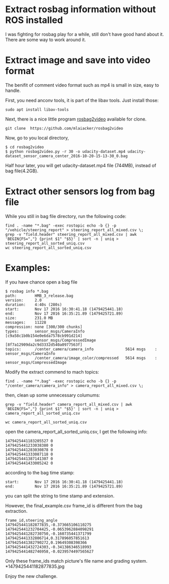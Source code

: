 # Extract rosbag information without ROS installed 

I was fighting for rosbag play for a while, still don't have good hand about it. There are some way to work around it. 

# Extract image and save into video format

The benifit of comment video format such as mp4 is small in size, easy to handle. 

First, you need anconv tools, it is part of the libav tools. Just install those:
```
sudo apt install libav-tools
```
Next, there is a nice little program [rosbag2video](https://github.com/mlaiacker/rosbag2video) available for clone. 
```
git clone  https://github.com/mlaiacker/rosbag2video
```
Now, go to you local directory, 
```
$ cd rosbag2video
$ python rosbag2video.py -r 30 -o udacity-dataset.mp4 udacity-dataset_sensor_camera_center_2016-10-20-15-13-30_0.bag
```
Half hour later, you will get udacity-dataset.mp4 file (744MB), instead of bag file(4.2GB). 

# Extract other sensors log from bag file

While you still in bag file directory, run the following code:
```
find . -name "*.bag" -exec rostopic echo -b {} -p "/vehicle/steering_report" > steering_report_all_mixed.csv \;
grep -v "field.header" steering_report_all_mixed.csv | awk 'BEGIN{FS=","} {print $1" "$5}' | sort -n | uniq > steering_report_all_sorted_uniq.csv
wc steering_report_all_sorted_uniq.csv
```

# Examples:
If you have chance open a bag file
```
$ rosbag info *.bag
path:        HMB_3_release.bag
version:     2.0
duration:    4:40s (280s)
start:       Nov 17 2016 16:30:41.18 (1479425441.18)
end:         Nov 17 2016 16:35:21.89 (1479425721.89)
size:        231.0 MB
messages:    11228
compression: none [300/300 chunks]
types:       sensor_msgs/CameraInfo      [c9a58c1b0b154e0e6da7578cb991d214]
             sensor_msgs/CompressedImage [8f7a12909da2c9d3332d540a0977563f]
topics:      /center_camera/camera_info              5614 msgs    : sensor_msgs/CameraInfo     
             /center_camera/image_color/compressed   5614 msgs    : sensor_msgs/CompressedImage
```
Modify the extract commend to mach topics: 
```
find . -name "*.bag" -exec rostopic echo -b {} -p "/center_camera/camera_info" > camera_report_all_mixed.csv \;
```
then, clean up some unnecessary columums:
```
grep -v "field.header" camera_report_all_mixed.csv | awk 'BEGIN{FS=","} {print $1" "$5}' | sort -n | uniq > camera_report_all_sorted_uniq.csv
```
```
wc camera_report_all_sorted_uniq.csv
```
open the camera_report_all_sorted_uniq.csv, I get the following info:
```
1479425441183205527 0
1479425441233038380 0
1479425441283030878 0
1479425441333087118 0
1479425441387141307 0
1479425441433005242 0
```
according to the bag time stamp:
```
start:       Nov 17 2016 16:30:41.18 (1479425441.18)
end:         Nov 17 2016 16:35:21.89 (1479425721.89)
```
you can split the string to time stamp and extension. 

However, the final_example.csv frame_id is different from the bag extraction. 
```
frame_id,steering_angle
1479425441182877835,-0.373665106110275
1479425441232704425,-0.0653962884098291
1479425441282730750,-0.160735441371799
1479425441332806714,0.317896057851613
1479425441382790272,0.19649308398366
1479425441432724303,-0.341386346518993
1479425441482746958,-0.0239574497565627
```
Only these frame_ids match picture's file name and grading system. 
*1479425441182877835.jpg


Enjoy the new challenge. 





